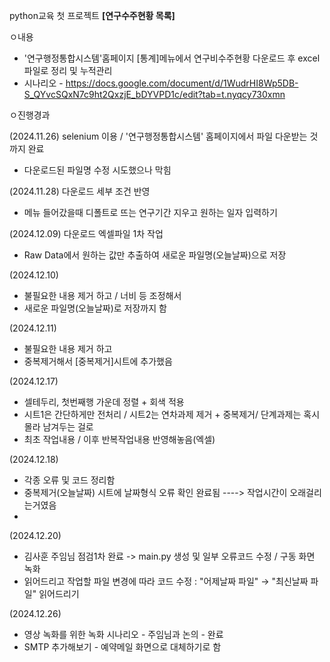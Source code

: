 python교육 첫 프로젝트 **[연구수주현황 목록]**

ㅇ내용
  - '연구행정통합시스템'홈페이지 [통계]메뉴에서 연구비수주현황 다운로드 후 excel파일로 정리 및 누적관리
  - 시나리오 - https://docs.google.com/document/d/1WudrHI8Wp5DB-S_QYvcSQxN7c9ht2QxzjE_bDYVPD1c/edit?tab=t.nyqcy730xmn

ㅇ진행경과

(2024.11.26) selenium 이용 / '연구행정통합시스템' 홈페이지에서 파일 다운받는 것까지 완료
  - 다운로드된 파일명 수정 시도했으나 막힘


(2024.11.28) 다운로드 세부 조건 반영
  - 메뉴 들어갔을때 디폴트로 뜨는 연구기간 지우고 원하는 일자 입력하기


(2024.12.09) 다운로드 엑셀파일 1차 작업
  - Raw Data에서 원하는 값만 추출하여 새로운 파일명(오늘날짜)으로 저장

(2024.12.10) 
  - 불필요한 내용 제거 하고 / 너비 등 조정해서
  - 새로운 파일명(오늘날짜)로 저장까지 함

(2024.12.11) 
  - 불필요한 내용 제거 하고
  - 중복제거해서 [중복제거]시트에 추가했음

(2024.12.17) 
  - 셀테두리, 첫번째행 가운데 정렬 + 회색 적용
  - 시트1은 간단하게만 전처리 / 시트2는 연차과제 제거 + 중복제거/ 단계과제는 혹시 몰라 남겨두는 걸로
  - 최초 작업내용 / 이후 반복작업내용 반영해놓음(엑셀)

(2024.12.18)
  - 각종 오류 및 코드 정리함
  - 중복제거(오늘날짜) 시트에 날짜형식 오류 확인 완료됨 ----> 작업시간이 오래걸리는거였음
  - 
(2024.12.20)
   - 김사훈 주임님 점검1차 완료 -> main.py 생성 및 일부 오류코드 수정 / 구동 화면 녹화
   - 읽어드리고 작업할 파일 변경에 따라 코드 수정 : "어제날짜 파일" → "최신날짜 파일" 읽어드리기

(2024.12.26)
   - 영상 녹화를 위한 녹화 시나리오 - 주임님과 논의 - 완료
   - SMTP 추가해보기 - 예약메일 화면으로 대체하기로 함
